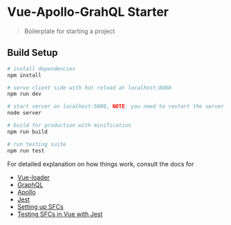 # Vue-Apollo-GrahQL Starter

> Boilerplate for starting a project

## Build Setup

``` bash
# install dependencies
npm install

# serve client side with hot reload at localhost:8080
npm run dev

# start server on localhost:5000, NOTE: you need to restart the server anytime you make changes to the server files
node server

# build for production with minification
npm run build

# run testing suite
npm run test
```

For detailed explanation on how things work, consult the docs for 
- [Vue-loader](http://vuejs.github.io/vue-loader)
- [GraphQL](https://graphql.org/learn/)
- [Apollo](https://www.apollographql.com/)
- [Jest](https://jestjs.io/en/)
- [Setting up SFCs](https://vuejs.org/v2/guide/single-file-components.html)
- [Testing SFCs in Vue with Jest](https://vue-test-utils.vuejs.org/guides/testing-SFCs-with-jest.html)

